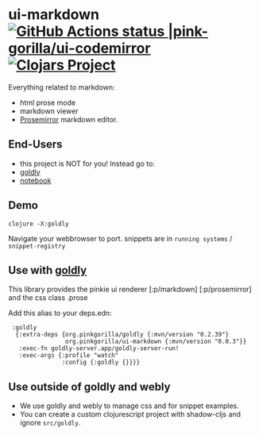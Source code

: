 # ui-markdown [![GitHub Actions status |pink-gorilla/ui-codemirror](https://github.com/pink-gorilla/ui-markdown/workflows/CI/badge.svg)](https://github.com/pink-gorilla/ui-markdown/actions?workflow=CI)[![Clojars Project](https://img.shields.io/clojars/v/org.pinkgorilla/ui-markdown.svg)](https://clojars.org/org.pinkgorilla/ui-markdown)

Everything related to markdown:
- html prose mode
- markdown viewer
- [Prosemirror](https://prosemirror.net/) markdown editor.

## End-Users
- this project is NOT for you! Instead go to:
- [goldly](https://github.com/pink-gorilla/goldly)
- [notebook](https://github.com/pink-gorilla/notebook)

## Demo

```
clojure -X:goldly
```

Navigate your webbrowser to port. 
snippets are in `running systems` / `snippet-registry`

## Use with [goldly](https://github.com/pink-gorilla/goldly)

This library provides the pinkie ui renderer 
  [:p/markdown]
  [:p/prosemirror]
  and the css class .prose


Add this alias to your deps.edn:

```
 :goldly
  {:extra-deps {org.pinkgorilla/goldly {:mvn/version "0.2.39"}
                org.pinkgorilla/ui-markdown {:mvn/version "0.0.3"}}
   :exec-fn goldly-server.app/goldly-server-run!
   :exec-args {:profile "watch"
               :config {:goldly {}}}}
```


## Use outside of goldly and webly

- We use goldly and webly to manage css and for snippet examples.
- You can create a custom clojurescript project with shadow-cljs 
  and ignore `src/goldly`.